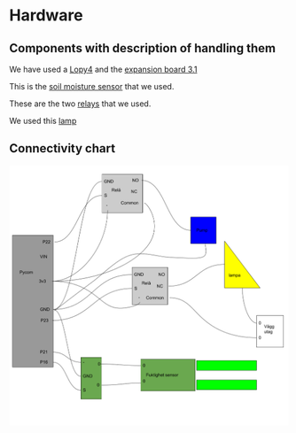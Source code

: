 # Hardware

## Components with description of handling them

We have used a [Lopy4](https://docs.pycom.io/datasheets/development/lopy4/) and the [expansion board 3.1](https://docs.pycom.io/datasheets/expansionboards/expansion3/)

This is the [soil moisture sensor](https://www.electrokit.com/uploads/productfile/41015/41015738_-_Soil_Moisture_Sensor.pdf)
that we used.

These are the two [relays](https://www.electrokit.com/uploads/productfile/41015/41015704_-_5V_Relay_Module.pdf)
that we used. 

We used this [lamp](https://www.kjell.com/se/produkter/hem-fritid/tradgard/vaxtlampor/vaxtlampa-led-e27-1200-lm-p64560?gclid=Cj0KCQiAieWOBhCYARIsANcOw0zotIo42_MUFOpcMuNYAMZnTFBfwb3OmhILSr8SXYybIhZ_YeAcE9UaAkHfEALw_wcB&gclsrc=aw.ds)


## Connectivity chart

![Circuit board](../img/circuite_board.png)
